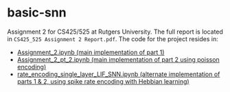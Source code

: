 # basic-snn
Assignment 2 for CS425/525 at Rutgers University. The full report is located in `CS425_525 Assignment 2 Report.pdf`. The code for the project resides in:
* [Assignment_2.ipynb (main implementation of part 1)](https://github.com/fireteam99/basic-snn/blob/main/Assignment_2.ipynb)
* [Assignment_2_pt_2.ipynb (main implementation of part 2 using poisson encoding)](https://github.com/fireteam99/basic-snn/blob/main/Assignment_2_pt_2.ipynb)
* [rate_encoding_single_layer_LIF_SNN.ipynb (alternate implementation of parts 1 & 2, using spike rate encoding with Hebbian learning)](https://github.com/fireteam99/basic-snn/blob/main/rate_encoding_single_layer_LIF_SNN.ipynb)

